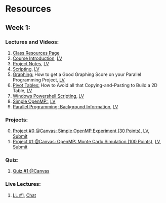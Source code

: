 # Resources

## Week 1:

### Lectures and Videos:

1. [Class Resources Page](https://web.engr.oregonstate.edu/~mjb/cs575/)
2. [Course Introduction](https://web.engr.oregonstate.edu/~mjb/cs575/Handouts/course.introduction.1pp.pdf), [LV](https://media.oregonstate.edu/media/t/1_zbdfkkm5)
3. [Project Notes](https://web.engr.oregonstate.edu/~mjb/cs575/Handouts/project.notes.1pp.pdf), [LV](https://media.oregonstate.edu/media/t/1_vs174d6r)
4. [Scripting](https://web.engr.oregonstate.edu/~mjb/cs575/Handouts/scripting.1pp.pdf), [LV](https://media.oregonstate.edu/media/t/1_cas5ciqq)
5. [Graphing:](https://web.engr.oregonstate.edu/~mjb/cs575/Handouts/graphing.1pp.pdf) How to get a Good Graphing Score on your Parallel Programming Project, [LV](https://media.oregonstate.edu/media/t/1_pbm3kzwy)
6. [Pivot Tables:](https://web.engr.oregonstate.edu/~mjb/cs575/Handouts/pivot_tables.1pp.pdf) How to Avoid all that Copying-and-Pasting to Build a 2D Table, [LV](https://media.oregonstate.edu/media/t/1_nrhb8w37)
7. [Windows Powershell Scripting](https://web.engr.oregonstate.edu/~mjb/cs575/Handouts/powershell.1pp.pdf), [LV](https://media.oregonstate.edu/media/t/1_dm6ak0go)
8. [Simple OpenMP:](https://web.engr.oregonstate.edu/~mjb/cs575/Handouts/openmp-simple.1pp.pdf), [LV](https://media.oregonstate.edu/media/t/1_rjmpkleq)
9. [Parallel Programming: Background Information](https://web.engr.oregonstate.edu/~mjb/cs575/Handouts/parallel.background.1pp.pdf), [LV](https://media.oregonstate.edu/media/t/1_op6xbiky)

### Projects:

0. [Project #0 @Canvas: Simple OpenMP Experiment (30 Points)](https://web.engr.oregonstate.edu/~mjb/cs575/Projects/proj00.html), [LV](https://media.oregonstate.edu/media/t/1_fyj7ues6), [Submit](https://canvas.oregonstate.edu/courses/1997455/assignments/10036428)
1. [Project #1 @Canvas: OpenMP: Monte Carlo Simulation (100 Points)](https://web.engr.oregonstate.edu/~mjb/cs575/Projects/proj01.html), [LV](https://media.oregonstate.edu/media/t/1_f38ka1vy), [Submit](https://canvas.oregonstate.edu/courses/1997455/assignments/10036429)

### Quiz:

1. [Quiz #1 @Canvas](https://canvas.oregonstate.edu/courses/1997455/quizzes/3042352)

### Live Lectures: 

1. [LL #1](https://media.oregonstate.edu/media/t/1_oxgtgxlk), [Chat](https://web.engr.oregonstate.edu/~mjb/cs575/LiveLectures/01.pdf)